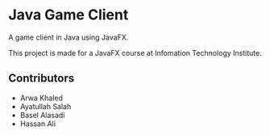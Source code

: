 # Java Game Client

A game client in Java using JavaFX.

This project is made for a JavaFX course at Infomation Technology Institute.

## Contributors

- Arwa Khaled
- Ayatullah Salah
- Basel Alasadi
- Hassan Ali


